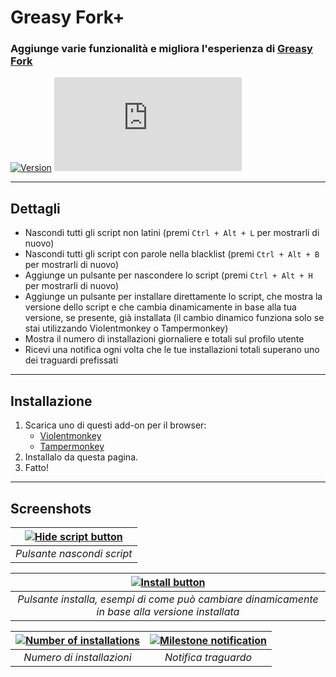# Greasy Fork+

### Aggiunge varie funzionalità e migliora l'esperienza di [Greasy Fork](https://greasyfork.org/)

[![Version](https://img.shields.io/endpoint?url=https://runkit.io/ifelix18/userscript-version/branches/master/Userscripts/userscripts/meta/greasyfork-plus.meta.js&style=flat-square)](#) [![Size](https://img.shields.io/github/size/iFelix18/Userscripts/userscripts/greasyfork-plus.user.js?style=flat-square)](#)

---

## Dettagli

* Nascondi tutti gli script non latini (premi `Ctrl + Alt + L` per mostrarli di nuovo)
* Nascondi tutti gli script con parole nella blacklist (premi `Ctrl + Alt + B` per mostrarli di nuovo)
* Aggiunge un pulsante per nascondere lo script (premi `Ctrl + Alt + H` per mostrarli di nuovo)
* Aggiunge un pulsante per installare direttamente lo script, che mostra la versione dello script e che cambia dinamicamente in base alla tua versione, se presente, già installata (il cambio dinamico funziona solo se stai utilizzando Violentmonkey o Tampermonkey)
* Mostra il numero di installazioni giornaliere e totali sul profilo utente
* Ricevi una notifica ogni volta che le tue installazioni totali superano uno dei traguardi prefissati

---

## Installazione

1. Scarica uno di questi add-on per il browser:
    - [Violentmonkey](https://violentmonkey.github.io/)
    - [Tampermonkey](https://www.tampermonkey.net/)
2. Installalo da questa pagina.
3. Fatto!

---

## Screenshots

<div align="center">

| [![Hide script button](https://i.imgur.com/PFRM1SW.png "Pulsante nascondi script")](#) |
|:--:| 
| *Pulsante nascondi script* |

| [![Install button](https://i.imgur.com/CO8wjFn.png "Pulsante installa")](#) |
|:--:|
| *Pulsante installa, esempi di come può cambiare dinamicamente in base alla versione installata* |

| [![Number of installations](https://i.imgur.com/1DlTEZV.png "Numero di installazioni")](#) | [![Milestone notification](https://i.imgur.com/Q3wXatS.png "Notifica traguardo")](#) |
|:--:|:--:| 
| *Numero di installazioni* | *Notifica traguardo* |

<div>
